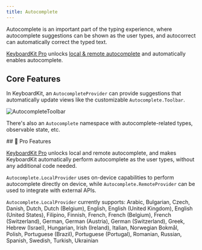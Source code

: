 ```yaml
---
title: Autocomplete
---
```


Autocomplete is an important part of the typing experience, where autocomplete suggestions can be shown as the user types, and autocorrect can automatically correct the typed text.

[KeyboardKit Pro][Pro] unlocks [local & remote autocomplete](#pro) and automatically enables autocomplete.


## Core Features

In KeyboardKit, an ``AutocompleteProvider`` can provide suggestions that automatically update views like the customizable ``Autocomplete.Toolbar``.

![AutocompleteToolbar]({{page.assets}}autocompletetoolbar-350.jpg)

There's also an ``Autocomplete`` namespace with autocomplete-related types, observable state, etc.


<a name="pro">
## 👑 Pro Features

[KeyboardKit Pro][Pro] unlocks local and remote autocomplete, and makes KeyboardKit automatically perform autocomplete as the user types, without any additional code needed.

`Autocomplete.LocalProvider` uses on-device capabilities to perform autocomplete directly on device, while `Autocomplete.RemoteProvider` can be used to integrate with external APIs.

`Autocomplete.LocalProvider` currently supports: Arabic, Bulgarian, Czech, Danish, Dutch, Dutch (Belgium), English, English (United Kingdom), English (United States), Filipino, Finnish, French, French (Belgium), French (Switzerland), German, German (Austria), German (Switzerland), Greek, Hebrew (Israel), Hungarian, Irish (Ireland), Italian, Norwegian Bokmål, Polish, Portuguese (Brazil), Portuguese (Portugal), Romanian, Russian, Spanish, Swedish, Turkish, Ukrainian



[Pro]: /pro
